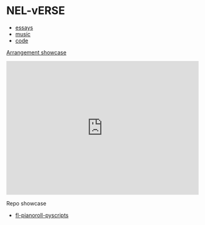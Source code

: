 # NEL-vERSE

<!-- .slide -->
- [essays](https://neldivad.github.io/blog/)
- [music](https://neldivad.github.io/compositions/)
- [code](https://github.com/neldivad)

<!-- .slide vertical=true -->
[Arrangement showcase](https://neldivad.github.io/compositions/)
<iframe src="https://www.youtube.com/embed/wu5_AvY7WXk" title="【None of Me】- Piano arrangement" border="0" frameborder="no" width="100%" height="350"></iframe>

<!-- .slide vertical=true -->

Repo showcase

- [fl-pianoroll-pyscripts](https://github.com/neldivad/fl-pianoroll-pyscripts)
